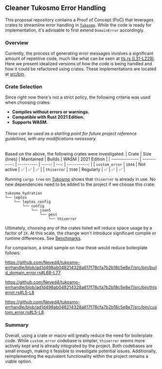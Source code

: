 ## Cleaner Tukosmo Error Handling

This proposal repository contains a Proof of Concept (PoC) that leverages crates to streamline error handling in [`Tukosmo`][1]. While the code is ready for implementation, it's advisable to first extend `DomainError` accordingly.

### Overview

Currently, the process of generating error messages involves a significant amount of repetitive code, much like what can be seen at [tls.rs (L31-L229)](https://github.com/lajtomekadimon/tukosmo/blob/56465a8e6f8cb482b3ffc3b2cabe70e3c25ec3b9/server/src/core/shared/infrastructure/leptos_actix/service/tls.rs#L31-L229). Here we present idealized versions of how the code is being handled and how it could be refactored using crates. These implementations are located at [src/bin](src/bin).

### Crate Selection

Since right now there's not a strict policy, the following criteria was used when choosing crates:

- **Compiles without errors or warnings.**
- **Compatible with Rust 2021 Edition.**
- **Supports WASM.**

###### These can be used as a starting point for future project reference guidelines, with any modifications necessary.

Based on the above, the following crates were investigated:
| Crate          | Size (lines) | Maintained | Builds | WASM | 2021 Edition |
| -------------- | -----------: | ---------- | -----: | ---: | -----------: |
| `custom_error` |       `1044` | Not active |      ✅ |    ✅ |            ✅ |
| `thiserror`    |       `3500` | Regularly  |      ✅ |    ✅ |            ✅ |

Running `cargo tree` on [Tukosmo][1] shows that `thiserror` is already in use. No new dependencies need to be added to the project if we choose this crate:

```text
tukosmo_hydration
└── leptos
    └── leptos_config
        └── config
            └── json5
                └── pest
                    └── thiserror
```

Ultimately, choosing any of the crates listed will reduce space usage by a factor of `2X`. At this scale, the change won't introduce significant compile or runtime differences. See [Benchmarks](bench.md).

For comparison, a small sample on how these would reduce boilerplate follows:

https://github.com/Neved4/tukosmo-errhandle/blob/ad1d498ab048214328a617f78cfa7b2b18c5e8e7/src/bin/build_domain_error.rs#L68-L77

https://github.com/Neved4/tukosmo-errhandle/blob/ad1d498ab048214328a617f78cfa7b2b18c5e8e7/src/bin/thiserror.rs#L5-L8

https://github.com/Neved4/tukosmo-errhandle/blob/ad1d498ab048214328a617f78cfa7b2b18c5e8e7/src/bin/custom_error.rs#L5-L8

### Summary
Overall, using a crate or macro will greatly reduce the need for boilerplate code. While `custom_error` codebase is simpler, `thiserror` seems more actively kept and is already integrated by the project. Both codebases are small enough, making it feasible to investigate potential issues. Additionally, reimplementing the equivalent functionality within the project remains a viable option.

[1]: https://github.com/lajtomekadimon/tukosmo
